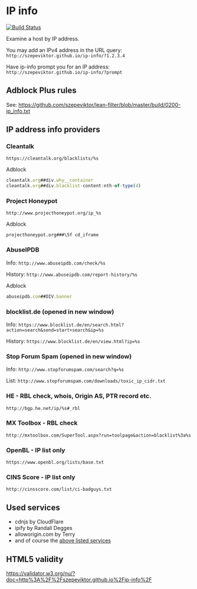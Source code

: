 # IP info

[![Build Status](https://travis-ci.org/szepeviktor/ip-info.svg?branch=gh-pages)](https://travis-ci.org/szepeviktor/ip-info)

Examine a host by IP address.

You may add an IPv4 address in the URL query: `http://szepeviktor.github.io/ip-info/?1.2.3.4`

Have ip-info prompt you for an IP address: `http://szepeviktor.github.io/ip-info/?prompt`

## Adblock Plus rules

See: https://github.com/szepeviktor/lean-filter/blob/master/build/0200-ip_info.txt

## IP address info providers

### Cleantalk

`https://cleantalk.org/blacklists/%s`

Adblock
```js
cleantalk.org##div.why__container
cleantalk.org##div.blacklist-content:nth-of-type(4)
```

### Project Honeypot

`http://www.projecthoneypot.org/ip_%s`

Adblock
```
projecthoneypot.org###\5f cd_iframe
```

### AbuseIPDB

Info: `http://www.abuseipdb.com/check/%s`

History: `http://www.abuseipdb.com/report-history/%s`

Adblock
```js
abuseipdb.com##DIV.banner
```

### blocklist.de (opened in new window)

Info: `https://www.blocklist.de/en/search.html?action=search&send=start+search&ip=%s`

History: `https://www.blocklist.de/en/view.html?ip=%s`

### Stop Forum Spam (opened in new window)

Info: `http://www.stopforumspam.com/search?q=%s`

List: `http://www.stopforumspam.com/downloads/toxic_ip_cidr.txt`

### HE - RBL check, whois, Origin AS, PTR record etc.

`http://bgp.he.net/ip/%s#_rbl`

### MX Toolbox - RBL check

`http://mxtoolbox.com/SuperTool.aspx?run=toolpage&action=blacklist%3a%s`

### OpenBL - IP list only

`https://www.openbl.org/lists/base.txt`

### CINS Score - IP list only

`http://cinsscore.com/list/ci-badguys.txt`

## Used services

- cdnjs by CloudFlare
- ipify by Randall Degges
- alloworigin.com by Terry
- and of course the [above listed services](https://github.com/szepeviktor/ip-info/blob/gh-pages/index.html#L50)

## HTML5 validity

https://validator.w3.org/nu/?doc=http%3A%2F%2Fszepeviktor.github.io%2Fip-info%2F
